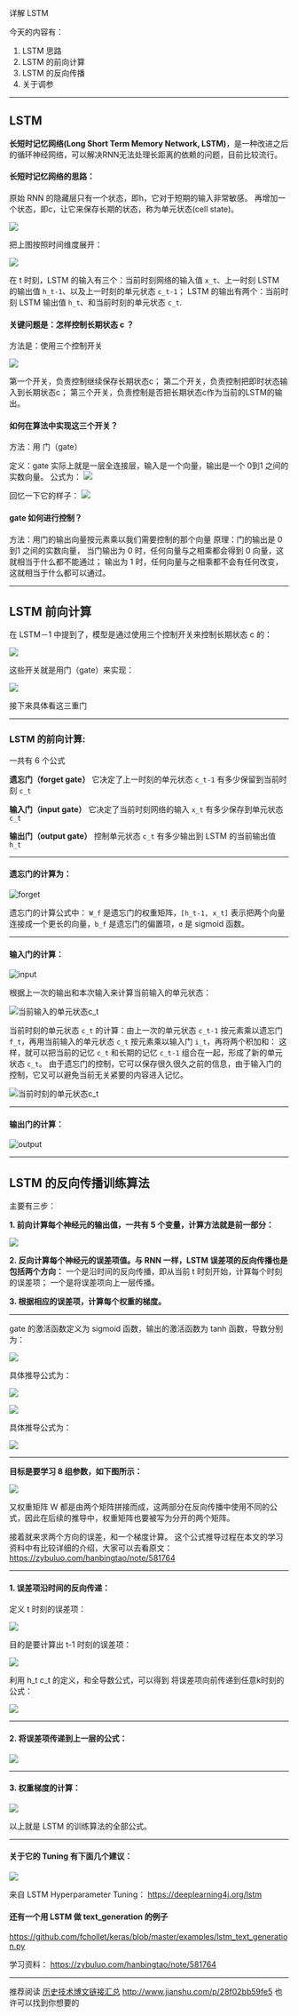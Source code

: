 详解 LSTM

今天的内容有：

1. LSTM 思路
2. LSTM 的前向计算
3. LSTM 的反向传播
4. 关于调参

---

## LSTM 

**长短时记忆网络(Long Short Term Memory Network, LSTM)**，是一种改进之后的循环神经网络，可以解决RNN无法处理长距离的依赖的问题，目前比较流行。

#### 长短时记忆网络的思路：

原始 RNN 的隐藏层只有一个状态，即h，它对于短期的输入非常敏感。
再增加一个状态，即c，让它来保存长期的状态，称为单元状态(cell state)。

![](http://upload-images.jianshu.io/upload_images/1667471-c9dbab3979794684.png?imageMogr2/auto-orient/strip%7CimageView2/2/w/1240)

把上图按照时间维度展开：

![](http://upload-images.jianshu.io/upload_images/1667471-38098a4880e6d5ee.png?imageMogr2/auto-orient/strip%7CimageView2/2/w/1240)


在 t 时刻，LSTM 的输入有三个：当前时刻网络的输入值 `x_t`、上一时刻 LSTM 的输出值 `h_t-1`、以及上一时刻的单元状态 `c_t-1`；
LSTM 的输出有两个：当前时刻 LSTM 输出值 `h_t`、和当前时刻的单元状态 `c_t`.

#### 关键问题是：怎样控制长期状态 c ？
方法是：使用三个控制开关

![](http://upload-images.jianshu.io/upload_images/1667471-1cfe33538b6c87cd.png?imageMogr2/auto-orient/strip%7CimageView2/2/w/1240)

第一个开关，负责控制继续保存长期状态c；
第二个开关，负责控制把即时状态输入到长期状态c；
第三个开关，负责控制是否把长期状态c作为当前的LSTM的输出。

#### 如何在算法中实现这三个开关？
方法：用 门（gate）

定义：gate 实际上就是一层全连接层，输入是一个向量，输出是一个 0到1 之间的实数向量。
公式为：
![](http://upload-images.jianshu.io/upload_images/1667471-bb8d1d0c2c5aa0f2.png?imageMogr2/auto-orient/strip%7CimageView2/2/w/1240)

回忆一下它的样子：
![](http://upload-images.jianshu.io/upload_images/1667471-7901f46a0180b280.png?imageMogr2/auto-orient/strip%7CimageView2/2/w/1240)

#### gate 如何进行控制？
方法：用门的输出向量按元素乘以我们需要控制的那个向量
原理：门的输出是 0到1 之间的实数向量，
当门输出为 0 时，任何向量与之相乘都会得到 0 向量，这就相当于什么都不能通过；
输出为 1 时，任何向量与之相乘都不会有任何改变，这就相当于什么都可以通过。


---

## LSTM 前向计算

在 LSTM－1 中提到了，模型是通过使用三个控制开关来控制长期状态 c 的：

![](http://upload-images.jianshu.io/upload_images/1667471-1cfe33538b6c87cd.png?imageMogr2/auto-orient/strip%7CimageView2/2/w/1240)

这些开关就是用门（gate）来实现：

![](http://upload-images.jianshu.io/upload_images/1667471-7901f46a0180b280.png?imageMogr2/auto-orient/strip%7CimageView2/2/w/1240)

接下来具体看这三重门

---

### LSTM 的前向计算:

一共有 6 个公式

**遗忘门（forget gate）**
它决定了上一时刻的单元状态 `c_t-1` 有多少保留到当前时刻 `c_t`

**输入门（input gate）**
它决定了当前时刻网络的输入 `x_t` 有多少保存到单元状态 `c_t`

**输出门（output gate）**
控制单元状态 `c_t` 有多少输出到 LSTM 的当前输出值 `h_t`

---

#### 遗忘门的计算为：

![forget](http://upload-images.jianshu.io/upload_images/1667471-81bc580ebc1b51e9.png?imageMogr2/auto-orient/strip%7CimageView2/2/w/1240)

遗忘门的计算公式中：
`W_f` 是遗忘门的权重矩阵，`[h_t-1, x_t]` 表示把两个向量连接成一个更长的向量，`b_f` 是遗忘门的偏置项，`σ` 是 sigmoid 函数。

---

#### 输入门的计算：


![input](http://upload-images.jianshu.io/upload_images/1667471-f013288618c83b31.png?imageMogr2/auto-orient/strip%7CimageView2/2/w/1240)

根据上一次的输出和本次输入来计算当前输入的单元状态：

![当前输入的单元状态c_t](http://upload-images.jianshu.io/upload_images/1667471-6443c16af1fc9fa1.png?imageMogr2/auto-orient/strip%7CimageView2/2/w/1240)

当前时刻的单元状态 `c_t` 的计算：由上一次的单元状态 `c_t-1` 按元素乘以遗忘门 `f_t`，再用当前输入的单元状态 `c_t` 按元素乘以输入门 `i_t`，再将两个积加和：
这样，就可以把当前的记忆 `c_t` 和长期的记忆 `c_t-1` 组合在一起，形成了新的单元状态 `c_t`。
由于遗忘门的控制，它可以保存很久很久之前的信息，由于输入门的控制，它又可以避免当前无关紧要的内容进入记忆。

![当前时刻的单元状态c_t](http://upload-images.jianshu.io/upload_images/1667471-9addd095ca99f567.png?imageMogr2/auto-orient/strip%7CimageView2/2/w/1240)

---

#### 输出门的计算：

![output](http://upload-images.jianshu.io/upload_images/1667471-963ff8645885f284.png?imageMogr2/auto-orient/strip%7CimageView2/2/w/1240)




---


## LSTM 的反向传播训练算法

主要有三步：

**1. 前向计算每个神经元的输出值，一共有 5 个变量，计算方法就是前一部分：**

![](http://upload-images.jianshu.io/upload_images/1667471-e7209fdb040ea1da.png?imageMogr2/auto-orient/strip%7CimageView2/2/w/1240)

**2. 反向计算每个神经元的误差项值。与 RNN 一样，LSTM 误差项的反向传播也是包括两个方向：**
一个是沿时间的反向传播，即从当前 t 时刻开始，计算每个时刻的误差项；
一个是将误差项向上一层传播。

**3. 根据相应的误差项，计算每个权重的梯度。**

---

gate 的激活函数定义为 sigmoid 函数，输出的激活函数为 tanh 函数，导数分别为：

![](http://upload-images.jianshu.io/upload_images/1667471-a91de874e723e790.png?imageMogr2/auto-orient/strip%7CimageView2/2/w/1240)

具体推导公式为：

![](http://upload-images.jianshu.io/upload_images/1667471-33c068c8e5a4b235.png?imageMogr2/auto-orient/strip%7CimageView2/2/w/1240)


![](http://upload-images.jianshu.io/upload_images/1667471-7701441080cb29b7.png?imageMogr2/auto-orient/strip%7CimageView2/2/w/1240)

具体推导公式为：

![](http://upload-images.jianshu.io/upload_images/1667471-c6e64fa1e9822b32.png?imageMogr2/auto-orient/strip%7CimageView2/2/w/1240)

---

**目标是要学习 8 组参数，如下图所示：**



![](http://upload-images.jianshu.io/upload_images/1667471-9da34d2b2b475e7a.png?imageMogr2/auto-orient/strip%7CimageView2/2/w/1240)


又权重矩阵 W 都是由两个矩阵拼接而成，这两部分在反向传播中使用不同的公式，因此在后续的推导中，权重矩阵也要被写为分开的两个矩阵。


接着就来求两个方向的误差，和一个梯度计算。
这个公式推导过程在本文的学习资料中有比较详细的介绍，大家可以去看原文：
https://zybuluo.com/hanbingtao/note/581764

---

#### 1. 误差项沿时间的反向传递：

定义 t 时刻的误差项：

![](http://upload-images.jianshu.io/upload_images/1667471-36b329f0e74bc182.png?imageMogr2/auto-orient/strip%7CimageView2/2/w/1240)

目的是要计算出 t-1 时刻的误差项：

![](http://upload-images.jianshu.io/upload_images/1667471-05a6a2d7bf14706d.png?imageMogr2/auto-orient/strip%7CimageView2/2/w/1240)


利用 h_t c_t 的定义，和全导数公式，可以得到 将误差项向前传递到任意k时刻的公式：

![](http://upload-images.jianshu.io/upload_images/1667471-fd64d232f4e83965.png?imageMogr2/auto-orient/strip%7CimageView2/2/w/1240)

---

#### 2. 将误差项传递到上一层的公式：


![](http://upload-images.jianshu.io/upload_images/1667471-48506e81bde6ac35.png?imageMogr2/auto-orient/strip%7CimageView2/2/w/1240)

---


#### 3. 权重梯度的计算：


![](http://upload-images.jianshu.io/upload_images/1667471-229f884af6e9ef36.png?imageMogr2/auto-orient/strip%7CimageView2/2/w/1240)

以上就是 LSTM 的训练算法的全部公式。

---

#### 关于它的 Tuning 有下面几个建议：

![](http://upload-images.jianshu.io/upload_images/1667471-a2e70323d48bd259.png?imageMogr2/auto-orient/strip%7CimageView2/2/w/1240)

来自 LSTM Hyperparameter Tuning：
https://deeplearning4j.org/lstm


#### 还有一个用 LSTM 做 text_generation 的例子

https://github.com/fchollet/keras/blob/master/examples/lstm_text_generation.py



学习资料：
https://zybuluo.com/hanbingtao/note/581764

---

推荐阅读 [历史技术博文链接汇总](http://www.jianshu.com/p/28f02bb59fe5)
http://www.jianshu.com/p/28f02bb59fe5
也许可以找到你想要的
